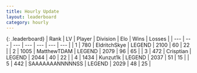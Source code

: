 ```yaml
---
title: Hourly Update
layout: leaderboard
category: hourly
---
```


{: .leaderboard}
| Rank | LV | Player | Division | Elo | Wins | Losses |
| --- | --- | --- | --- | --- | --- | --- |
| <span data-change="0">1</span> | 780 | <span title="ID: 174926">EldritchSkye</span> | LEGEND | <span data-change="0">2100</span> | <span data-change="0">60</span> | <span data-change="0">22</span> |
| <span data-change="0">2</span> | 1005 | <span title="ID: 366840">MatthewTDAM</span> | LEGEND | <span data-change="8">2079</span> | <span data-change="1">96</span> | <span data-change="0">65</span> |
| <span data-change="0">3</span> | 472 | <span title="ID: 665674">Crisptian</span> | LEGEND | <span data-change="0">2044</span> | <span data-change="0">40</span> | <span data-change="0">22</span> |
| <span data-change="1">4</span> | 1434 | <span title="ID: 392407">Kunzut1k</span> | LEGEND | <span data-change="0">2037</span> | <span data-change="0">51</span> | <span data-change="0">15</span> |
| <span data-change="-1">5</span> | 442 | <span title="ID: 174294">SAAAAAAANNNNNSS</span> | LEGEND | <span data-change="-9">2029</span> | <span data-change="0">48</span> | <span data-change="1">25</span> |